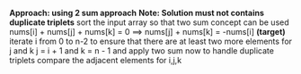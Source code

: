 **Approach: using 2 sum approach**
**Note: Solution must not contains duplicate triplets**
sort the input array so that two sum concept can be used
nums[i] + nums[j] + nums[k] = 0 ==> nums[j] + nums[k] = -nums[i] **(target)**
iterate i from 0 to n-2 to ensure that there are at least two more elements for j and k
j = i + 1 and k = n - 1 and apply two sum now
to handle duplicate triplets compare the adjacent elements for i,j,k